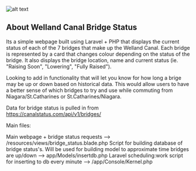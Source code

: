 


![alt text](https://imgur.com/a/NZcni8a)



## About Welland Canal Bridge Status

Its a simple webpage built using Laravel + PHP that displays the current status of each of the 7 bridges that make up the Welland Canal. Each bridge is represented by a card that changes colour depending on the status of the bridge. It also displays the bridge location, name and current status (ie. "Raising Soon", "Lowering", "Fully Raised").

Looking to add in functionality that will let you know for how long a brige may be up or down based on historical data. This would allow users to have a better sense of which bridges to try and use while commuting from Niagara/St.Catharines or St.Catharines/Niagara.

Data for bridge status is pulled in from https://canalstatus.com/api/v1/bridges/

Main files:

Main webpage + bridge status requests --> /resources/views/bridge_status.blade.php
Script for building database of bridge status's. Will be used for building model to approximate time bridges are up/down --> app/Models/insertdb.php
Laravel scheduling:work script for inserting to db every minute --> /app/Console/Kernel.php
